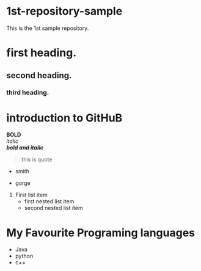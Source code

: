 # 1st-repository-sample
This is the 1st sample repository.
# first heading.
## second heading.
### third heading.
# introduction to GitHuB
**BOLD**\
*italic*\
***bold and italic***
> this is quote
* smith
- gorge
1. First list item
    - first nested list item
     - second nested list item
       
# My Favourite Programing languages 
- Java
- python
- c++
  
